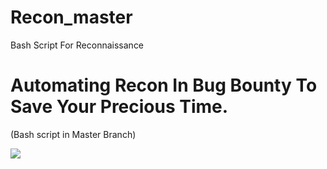 # Recon_master 

Bash Script For Reconnaissance

# Automating Recon In Bug Bounty To Save Your Precious Time.

(Bash script in Master Branch)

![](https://blog.1password.com/posts/2022/increasing-our-bug-bounty-investment/header.png)

